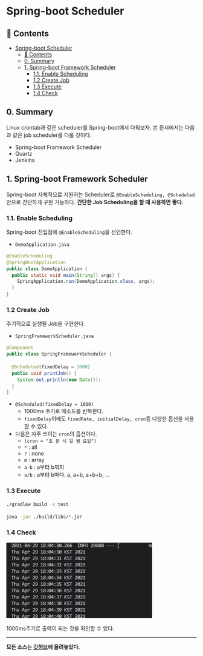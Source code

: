 # Spring-boot Scheduler
## 🎁 Contents
- [Spring-boot Scheduler](#spring-boot-scheduler)
  - [🎁 Contents](#-contents)
  - [0. Summary](#0-summary)
  - [1. Spring-boot Framework Scheduler](#1-spring-boot-framework-scheduler)
    - [1.1. Enable Scheduling](#11-enable-scheduling)
    - [1.2 Create Job](#12-create-job)
    - [1.3 Execute](#13-execute)
    - [1.4 Check](#14-check)
  
## 0. Summary
Linux crontab과 같은 scheduler를 Spring-boot에서 다뤄보자.
본 문서에서는 다음과 같은 job scheduler를 다룰 것이다.
- Spring-boot Framework Scheduler
- Quartz
- Jenkins

## 1. Spring-boot Framework Scheduler
Spring-boot 자체적으로 지원하는 Scheduler로 `@EnableScheduling, @Scheduled`만으로 간단하게 구현 가능하다.
**간단한 Job Scheduling을 할 때 사용하면 좋다.**
### 1.1. Enable Scheduling
Spring-boot 진입점에 `@EnableScheduling`을 선언한다.
- `DemoApplication.java`
```java
@EnableScheduling
@SpringBootApplication
public class DemoApplication {
  public static void main(String[] args) {
    SpringApplication.run(DemoApplication.class, args);
  }
}
```

### 1.2 Create Job
주기적으로 실행될 Job을 구현한다.
- `SpringFrameworkScheduler.java`
```java
@Component
public class SpringFrameworkScheduler {
  
  @Scheduled(fixedDelay = 1000)
  public void printJob() {
    System.out.println(new Date());
  }
}
```
- `@Scheduled(fixedDelay = 1000)`
  - 1000ms 주기로 메소드를 반복한다.
  - `fixedDelay`외에도 `fixedRate, initialDelay, cron`등 다양한 옵션을 사용할 수 있다.
- 다음은 자주 쓰이는 `cron`의 옵션이다.
  - `(cron = "초 분 시 일 월 요일")`
  - `*` : all
  - `?` : none
  - `m` : array
  - `a-b` : a부터 b까지
  - `a/b` : a부터 b마다. a, a+b, a+b+b, ...
### 1.3 Execute
```sh
./gradlew build -x test

java -jar ./build/libs/*.jar
```

### 1.4 Check
![](./1.PNG)

1000ms주기로 출력이 되는 것을 확인할 수 있다.






---
**모든 소스는 [깃허브](https://github.com/rivernine/velog/tree/master/Spring-boot)에 올려놓았다.**
